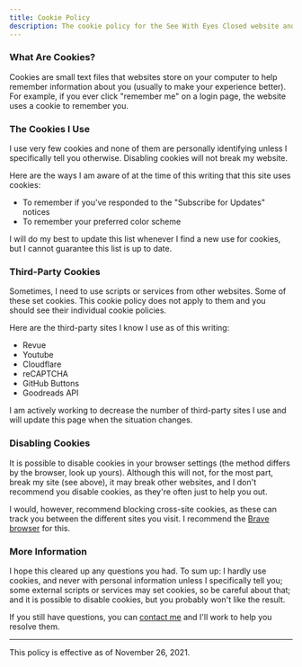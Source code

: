 ```yaml
---
title: Cookie Policy
description: The cookie policy for the See With Eyes Closed website and blog.
---
```


### What Are Cookies?
Cookies are small text files that websites store on your computer to help remember information about you (usually to make your experience better). For example, if you ever click "remember me" on a login page, the website uses a cookie to remember you.

### The Cookies I Use
I use very few cookies and none of them are personally identifying unless I specifically tell you otherwise. Disabling cookies will not break my website.

Here are the ways I am aware of at the time of this writing that this site uses cookies:

- To remember if you've responded to the "Subscribe for Updates" notices
- To remember your preferred color scheme

I will do my best to update this list whenever I find a new use for cookies, but I cannot guarantee this list is up to date.

### Third-Party Cookies
Sometimes, I need to use scripts or services from other websites. Some of these set cookies. This cookie policy does not apply to them and you should see their individual cookie policies.

Here are the third-party sites I know I use as of this writing:

- Revue
- Youtube
- Cloudflare
- reCAPTCHA
- GitHub Buttons
- Goodreads API

I am actively working to decrease the number of third-party sites I use and will update this page when the situation changes.

### Disabling Cookies
It is possible to disable cookies in your browser settings (the method differs by the browser, look up yours). Although this will not, for the most part, break my site (see above), it may break other websites, and I don't recommend you disable cookies, as they're often just to help you out.

I would, however, recommend blocking cross-site cookies, as these can track you between the different sites you visit. I recommend the [Brave browser](https://brave.com/) for this.

### More Information
I hope this cleared up any questions you had. To sum up: I hardly use cookies, and never with personal information unless I specifically tell you; some external scripts or services may set cookies, so be careful about that; and it is possible to disable cookies, but you probably won't like the result.

If you still have questions, you can [contact me](/contact/) and I'll work to help you resolve them.

---

This policy is effective as of November 26, 2021.
